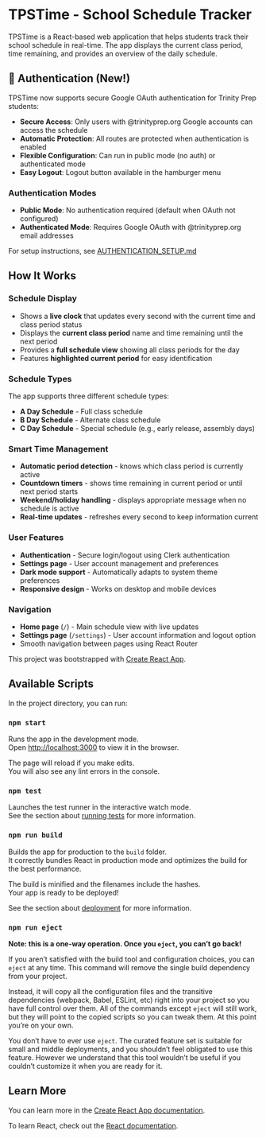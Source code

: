 # TPSTime - School Schedule Tracker

TPSTime is a React-based web application that helps students track their school schedule in real-time. The app displays the current class period, time remaining, and provides an overview of the daily schedule.

## 🔐 Authentication (New!)

TPSTime now supports secure Google OAuth authentication for Trinity Prep students:

- **Secure Access**: Only users with @trinityprep.org Google accounts can access the schedule
- **Automatic Protection**: All routes are protected when authentication is enabled
- **Flexible Configuration**: Can run in public mode (no auth) or authenticated mode
- **Easy Logout**: Logout button available in the hamburger menu

### Authentication Modes
- **Public Mode**: No authentication required (default when OAuth not configured)
- **Authenticated Mode**: Requires Google OAuth with @trinityprep.org email addresses

For setup instructions, see [AUTHENTICATION_SETUP.md](./AUTHENTICATION_SETUP.md)

## How It Works

### Schedule Display
- Shows a **live clock** that updates every second with the current time and class period status
- Displays the **current class period** name and time remaining until the next period
- Provides a **full schedule view** showing all class periods for the day
- Features **highlighted current period** for easy identification

### Schedule Types
The app supports three different schedule types:
- **A Day Schedule** - Full class schedule
- **B Day Schedule** - Alternate class schedule  
- **C Day Schedule** - Special schedule (e.g., early release, assembly days)

### Smart Time Management
- **Automatic period detection** - knows which class period is currently active
- **Countdown timers** - shows time remaining in current period or until next period starts
- **Weekend/holiday handling** - displays appropriate message when no schedule is active
- **Real-time updates** - refreshes every second to keep information current

### User Features
- **Authentication** - Secure login/logout using Clerk authentication
- **Settings page** - User account management and preferences
- **Dark mode support** - Automatically adapts to system theme preferences
- **Responsive design** - Works on desktop and mobile devices

### Navigation
- **Home page** (`/`) - Main schedule view with live updates
- **Settings page** (`/settings`) - User account information and logout option
- Smooth navigation between pages using React Router

This project was bootstrapped with [Create React App](https://github.com/facebook/create-react-app).

## Available Scripts

In the project directory, you can run:

### `npm start`

Runs the app in the development mode.\
Open [http://localhost:3000](http://localhost:3000) to view it in the browser.

The page will reload if you make edits.\
You will also see any lint errors in the console.

### `npm test`

Launches the test runner in the interactive watch mode.\
See the section about [running tests](https://facebook.github.io/create-react-app/docs/running-tests) for more information.

### `npm run build`

Builds the app for production to the `build` folder.\
It correctly bundles React in production mode and optimizes the build for the best performance.

The build is minified and the filenames include the hashes.\
Your app is ready to be deployed!

See the section about [deployment](https://facebook.github.io/create-react-app/docs/deployment) for more information.

### `npm run eject`

**Note: this is a one-way operation. Once you `eject`, you can’t go back!**

If you aren’t satisfied with the build tool and configuration choices, you can `eject` at any time. This command will remove the single build dependency from your project.

Instead, it will copy all the configuration files and the transitive dependencies (webpack, Babel, ESLint, etc) right into your project so you have full control over them. All of the commands except `eject` will still work, but they will point to the copied scripts so you can tweak them. At this point you’re on your own.

You don’t have to ever use `eject`. The curated feature set is suitable for small and middle deployments, and you shouldn’t feel obligated to use this feature. However we understand that this tool wouldn’t be useful if you couldn’t customize it when you are ready for it.

## Learn More

You can learn more in the [Create React App documentation](https://facebook.github.io/create-react-app/docs/getting-started).

To learn React, check out the [React documentation](https://reactjs.org/).
